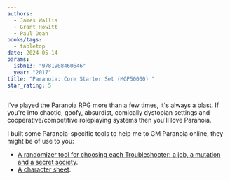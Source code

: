 ```yaml
---
authors:
  - James Wallis
  - Grant Howitt
  - Paul Dean
books/tags:
  - tabletop
date: 2024-05-14
params:
  isbn13: "9781908460646"
  year: "2017"
title: "Paranoia: Core Starter Set (MGP50000) "
star_rating: 5
---
```


I've played the Paranoia RPG more than a few times, it's always a blast. If you're into chaotic, goofy, absurdist, comically dystopian settings and cooperative/competitive roleplaying systems then you'll love Paranoia.

<!--more-->

I built some Paranoia-specific tools to help me to GM Paranoia online, they might be of use to you:

- [A randomizer tool for choosing each Troubleshooter: a job, a mutation and a secret society](/bin/paranoia/).
- [A character sheet](/decks/paranoia.html).
